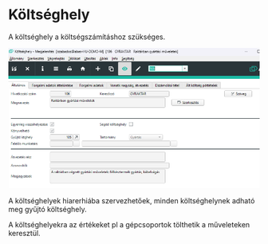 # Költséghely

A költséghely a költségszámításhoz szükséges.

![alt text](image-21.png)

A költséghelyek hiarerhiába szervezhetőek, minden költséghelynek adható meg gyűjtó költséghely.

A költséghelyekra az értékeket pl a gépcsoportok tölthetik a műveleteken keresztül.

